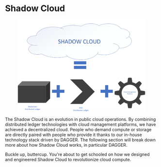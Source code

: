 # Shadow Cloud

<figure><img src="../.gitbook/assets/image (14).png" alt=""><figcaption></figcaption></figure>

The Shadow Cloud is an evolution in public cloud operations. By combining distributed ledger technologies with cloud management platforms, we have achieved a decentralized cloud. People who demand compute or storage are directly paired with people who provide it thanks to our in-house technology stack driven by DAGGER. The following section will break down more about how Shadow Cloud works, in particular DAGGER.&#x20;

Buckle up, buttercup. You're about to get schooled on how we designed and engineered Shadow Cloud to revolutionize cloud compute.
